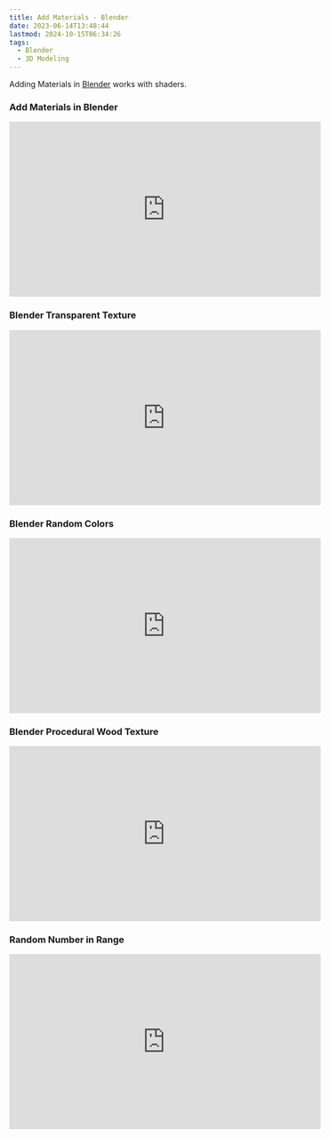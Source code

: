 ```yaml
---
title: Add Materials - Blender
date: 2023-06-14T13:48:44
lastmod: 2024-10-15T06:34:26
tags:
  - Blender
  - 3D Modeling
---
```


Adding Materials in [Blender](blender.md) works with shaders.

<div class="video-grid">

<div class="video-card">

### Add Materials in Blender

<div class="iframe-16-9-container">
<iframe class="youTubeIframe" width="560" height="315" src="https://www.youtube.com/embed/MQ7ba6CoGHM?rel=0" title="YouTube video player" frameborder="0" allow="accelerometer; autoplay; clipboard-write; encrypted-media; gyroscope; picture-in-picture; web-share" allowfullscreen></iframe>
</div>
</div>

<div class="video-card">

### Blender Transparent Texture

<div class="iframe-16-9-container">
<iframe class="youTubeIframe" width="560" height="315" src="https://www.youtube.com/embed/622uGwLxbPY?rel=0" title="YouTube video player" frameborder="0" allow="accelerometer; autoplay; clipboard-write; encrypted-media; gyroscope; picture-in-picture; web-share" allowfullscreen></iframe>
</div>
</div>

<div class="video-card">

### Blender Random Colors

<div class="iframe-16-9-container">
<iframe class="youTubeIframe" class="youTubeIframe" width="560" height="315" src="https://www.youtube.com/embed/VzqZuXZJVRo?rel=0" title="YouTube video player" frameborder="0" allow="accelerometer; autoplay; clipboard-write; encrypted-media; gyroscope; picture-in-picture; web-share" allowfullscreen></iframe>
</div>
</div>

<div class="video-card">

### Blender Procedural Wood Texture

<div class="iframe-16-9-container">
<iframe class="youTubeIframe" class="youTubeIframe" width="560" height="315" src="https://www.youtube.com/embed/mLMESPS2uKY?rel=0" title="YouTube video player" frameborder="0" allow="accelerometer; autoplay; clipboard-write; encrypted-media; gyroscope; picture-in-picture; web-share" allowfullscreen></iframe>
</div>
</div>

<div class="video-card">

### Random Number in Range

<div class="iframe-16-9-container">
<iframe class="youTubeIframe" class="youTubeIframe" width="560" height="315" src="https://www.youtube.com/embed/i9JTQ8S63x0?rel=0" title="YouTube video player" frameborder="0" allow="accelerometer; autoplay; clipboard-write; encrypted-media; gyroscope; picture-in-picture; web-share" allowfullscreen></iframe>
</div>
</div>

</div>
